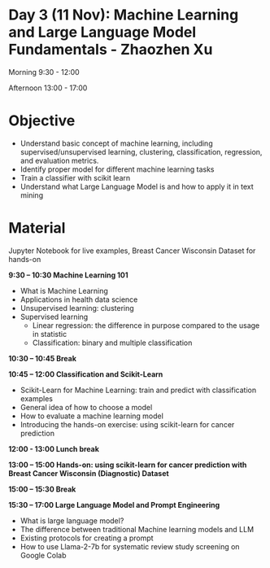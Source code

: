 # Day 3 (11 Nov): Machine Learning and Large Language Model Fundamentals - Zhaozhen Xu

Morning 9:30 - 12:00

Afternoon 13:00 - 17:00

# Objective

- Understand basic concept of machine learning, including supervised/unsupervised learning, clustering, classification, regression, and evaluation metrics. 
- Identify proper model for different machine learning tasks   
- Train a classifier with scikit learn 
- Understand what Large Language Model is and how to apply it in text mining

# Material 

Jupyter Notebook for live examples, Breast Cancer Wisconsin Dataset for hands-on 

**9:30 – 10:30 Machine Learning 101**
- What is Machine Learning 
- Applications in health data science 
- Unsupervised learning: clustering 
- Supervised learning 
    - Linear regression: the difference in purpose compared to the usage in statistic 
    - Classification: binary and multiple classification 

**10:30 – 10:45 Break**

**10:45 – 12:00 Classification and Scikit-Learn**
- Scikit-Learn for Machine Learning: train and predict with classification examples 
- General idea of how to choose a model 
- How to evaluate a machine learning model 
- Introducing the hands-on exercise: using scikit-learn for cancer prediction 

**12:00 - 13:00 Lunch break**

**13:00 – 15:00 Hands-on: using scikit-learn for cancer prediction with Breast Cancer Wisconsin (Diagnostic) Dataset** 

**15:00 – 15:30 Break**

**15:30 – 17:00 Large Language Model and Prompt Engineering**
- What is large language model? 
- The difference between traditional Machine learning models and LLM 
- Existing protocols for creating a prompt 
- How to use Llama-2-7b for systematic review study screening on Google Colab 
